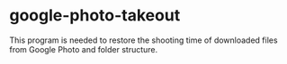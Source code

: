 # google-photo-takeout

This program is needed to restore the shooting time of downloaded files from Google Photo and folder structure.
